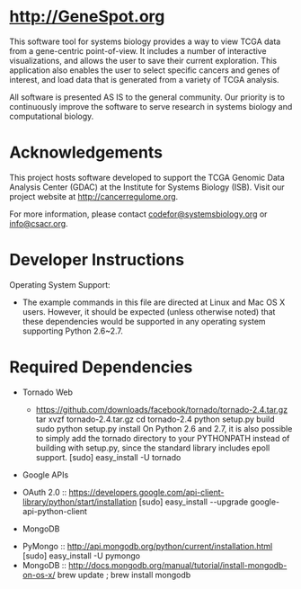 http://GeneSpot.org
====
This software tool for systems biology provides a way to view TCGA data from a gene-centric point-of-view. It includes a number of interactive visualizations, and allows the user to save their current exploration. This application also enables the user to select specific cancers and genes of interest, and load data that is generated from a variety of TCGA analysis.

All software is presented AS IS to the general community.  Our priority is to continuously improve the software to serve research in systems biology and computational biology. 


Acknowledgements
=====
This project hosts software developed to support the TCGA Genomic Data Analysis Center (GDAC) at the Institute for Systems Biology (ISB).  Visit our project website at http://cancerregulome.org.

For more information, please contact codefor@systemsbiology.org or info@csacr.org.


Developer Instructions
=====
Operating System Support:
  - The example commands in this file are directed at Linux and Mac OS X users.  However, it should be expected (unless otherwise noted) that these dependencies would be supported in any operating system supporting Python 2.6~2.7.

Required Dependencies
=====================
* Tornado Web
  - https://github.com/downloads/facebook/tornado/tornado-2.4.tar.gz
      tar xvzf tornado-2.4.tar.gz
      cd tornado-2.4
      python setup.py build
      sudo python setup.py install
    On Python 2.6 and 2.7, it is also possible to simply add the tornado directory to your PYTHONPATH instead of building with setup.py, since the standard library includes epoll support.
    [sudo] easy_install -U tornado

* Google APIs
 - OAuth 2.0 :: https://developers.google.com/api-client-library/python/start/installation
    [sudo] easy_install --upgrade google-api-python-client
    
* MongoDB
 - PyMongo :: http://api.mongodb.org/python/current/installation.html
    [sudo] easy_install -U pymongo
 - MongoDB :: http://docs.mongodb.org/manual/tutorial/install-mongodb-on-os-x/
    brew update ; brew install mongodb    
